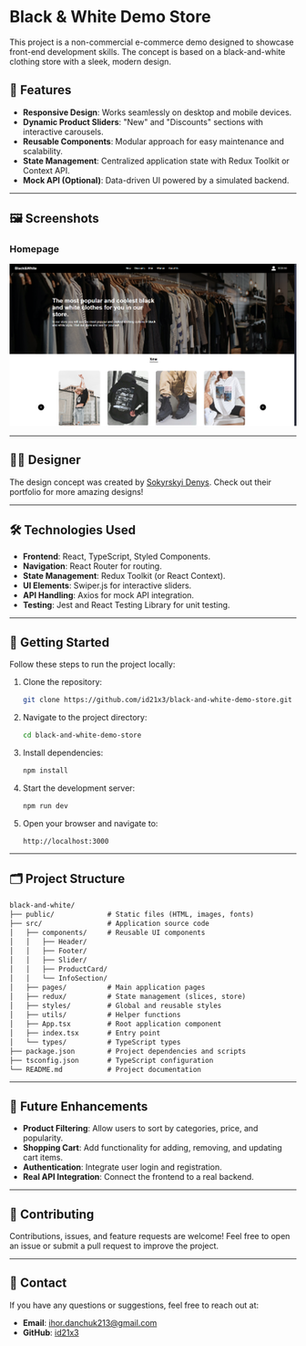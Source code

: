 # Black & White Demo Store

This project is a non-commercial e-commerce demo designed to showcase front-end development skills. The concept is based on a black-and-white clothing store with a sleek, modern design.

## 🌟 Features

- **Responsive Design**: Works seamlessly on desktop and mobile devices.
- **Dynamic Product Sliders**: "New" and "Discounts" sections with interactive carousels.
- **Reusable Components**: Modular approach for easy maintenance and scalability.
- **State Management**: Centralized application state with Redux Toolkit or Context API.
- **Mock API (Optional)**: Data-driven UI powered by a simulated backend.

---

## 🖼️ Screenshots

### Homepage

![Homepage1](./screenshots/Homepage1.png)

---

## 👨‍💻 Designer

The design concept was created by [Sokyrskyi Denys](https://sokirskiydenis99.artstation.com). Check out their portfolio for more amazing designs!

---

## 🛠️ Technologies Used

- **Frontend**: React, TypeScript, Styled Components.
- **Navigation**: React Router for routing.
- **State Management**: Redux Toolkit (or React Context).
- **UI Elements**: Swiper.js for interactive sliders.
- **API Handling**: Axios for mock API integration.
- **Testing**: Jest and React Testing Library for unit testing.

---

## 🚀 Getting Started

Follow these steps to run the project locally:

1. Clone the repository:
   ```bash
   git clone https://github.com/id21x3/black-and-white-demo-store.git
   ```

2. Navigate to the project directory:
   ```bash
   cd black-and-white-demo-store
   ```

3. Install dependencies:
   ```bash
   npm install
   ```

4. Start the development server:
   ```bash
   npm run dev
   ```

5. Open your browser and navigate to:
   ```
   http://localhost:3000
   ```

---

## 🗂️ Project Structure

```
black-and-white/
├── public/             # Static files (HTML, images, fonts)
├── src/                # Application source code
│   ├── components/     # Reusable UI components
│   │   ├── Header/
│   │   ├── Footer/
│   │   ├── Slider/
│   │   ├── ProductCard/
│   │   └── InfoSection/
│   ├── pages/          # Main application pages
│   ├── redux/          # State management (slices, store)
│   ├── styles/         # Global and reusable styles
│   ├── utils/          # Helper functions
│   ├── App.tsx         # Root application component
│   ├── index.tsx       # Entry point
│   └── types/          # TypeScript types
├── package.json        # Project dependencies and scripts
├── tsconfig.json       # TypeScript configuration
└── README.md           # Project documentation
```

---

## 🎯 Future Enhancements

- **Product Filtering**: Allow users to sort by categories, price, and popularity.
- **Shopping Cart**: Add functionality for adding, removing, and updating cart items.
- **Authentication**: Integrate user login and registration.
- **Real API Integration**: Connect the frontend to a real backend.

---

## 🤝 Contributing

Contributions, issues, and feature requests are welcome! Feel free to open an issue or submit a pull request to improve the project.

---

## 📧 Contact

If you have any questions or suggestions, feel free to reach out at:
- **Email**: ihor.danchuk213@gmail.com
- **GitHub**: [id21x3](https://github.com/id21x3)
